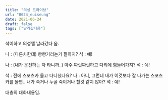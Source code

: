 ```yaml
---
title: "의성 드라이브"
url: "0624_euiseung"
date: 2021-06-24
draft: false
tags: ["날라갔다옴"]
---
```

석이하고 의성엘 날라갔다 옴.

나 : (다른차한테) 빵빵거리는거 잘하지?
석 : 예!

나 : (내가 운전하는 차 타니까..) 아주 짜릿짜릿하고 다리에 힘들어가지?
석 : 예!

석 : 전에 스포츠카 몰고 다니셨나요?
나 : 아니, 그런데 내가 이것보다 잘 나가는 스포츠카를 몰면.. 내가 죽거나 누굴 죽이거나 할것 같지 않아?
석 : 예!

대충의 대화내용임.
